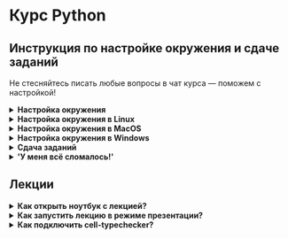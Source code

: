 # Курс Python

## Инструкция по настройке окружения и сдаче заданий

Не стесняйтесь писать любые вопросы в чат курса — поможем с настройкой!

<details><summary><b>Настройка окружения</b></summary>

### Регистрация
Для начала вам нужно зарегистрироваться на [python-math-cs.compscicenter.ru](https://python-math-cs.compscicenter.ru).

Если вы уже регистрировались в системе, можно просто нажать "Login".
Если вы не помните или не уверены, то можете попробовать зарегистрироваться, и в случае, если такой пользователь уже имеется, получите сообщение об ошибке: "Email has already been taken". В таком случае тоже смело жмите "Login".

Кодовое слово, необходимое при регистрации, смотрите в [lms](https://emkn.ru/courses/2022-spring/4.79-python_lang/about/)

<img src="https://gitlab.manytask.org/spbu-math-cs-python/spring-2022/-/raw/master/img/sign_in.jpg" width=800/>

Далее вы попадете на [gitlab.manytask.org](https://gitlab.manytask.org), где должны будете залогиниться, используя логин-пароль, который вы вводили в форму регистрации ранее.
Если вы проходили эту процедуру ранее и gitlab вас помнит, то этот шаг автоматически будет пропущен.

В итоге вы должны попасть на главную python-math-cs.compscicenter.ru, которая выглядит примерно так:

<img src="https://gitlab.manytask.org/spbu-math-cs-python/spring-2022/-/raw/master/img/web_interface.png" width=800/>

### Добавление ssh-ключа
C [главной страницы](https://python-math-cs.compscicenter.ru) нужно зайти в свой репозиторий (ссылка "MY REPO" кликабельна) и добавить публичный ssh-ключ в настройках профиля в gitlab.manytask.org.

</details>

<details><summary><b>Настройка окружения в Linux</b></summary>

#### Создание ssh-ключа
Можно почитать [туториал гитлаба](https://gitlab.manytask.org/help/ssh/README#gitlab-and-ssh-keys) о том как создать и добавить в аккаунт ssh ключ, а можно проследовать инструкции ниже. Если вы используете инструкцию гитлаба, не забудьте пройти также по ссылке [declare what host](https://gitlab.manytask.org/help/ssh/README#working-with-non-default-ssh-key-pair-paths), где описано как указать какой ключ использовать для подключения к гитлабу.

Если вы не делали по инструкции гитлаба:
- Воспользуйтесь `ssh-keygen` (возможно, вам придется поставить `openssh-client`), затем скопируйте **.pub** ключ:
```bash
# Если не стоит ssh-keygen (и у вас Debian/Ubuntu):
apt-get install openssh-client

# Создаем ключ:
ssh-keygen -t ed25519 -f ~/.ssh/manytask_ed25519
# Обратите внимание, что вы можете не указывать пароль для ключа,
# чтобы не приходилось его потом вводить на каждое действие c ключом
# Это стандартная практика, хотя и не очень безопасная

# Выводим содержимое **публичного** ключа в консоль:
cat ~/.ssh/manytask_ed25519.pub
# Его надо просто скопировать, как есть, включая подпись - обычно это "ваш-логин@имя-устройства"
# ВАЖНО! Публичным ключом можно делиться, приватным (то же имя, без .pub на конце) — никогда,
# иначе злоумышленник сможет представиться вами
```

<details><summary><a>Картинка</a></summary><img src="https://i.imgur.com/FMHgxsL.png" width=800/></details></br>

- Идете на [gitlab.manytask.org](https://gitlab.manytask.org)

- Жмете на иконку с вашим профилем в правом верхнем углу -> `Settings` -> слева жмете на `SSH keys`

- Вставляете ключ в формочку, жмете "Add key"

<details><summary><a>Картинка</a></summary><img src="https://i.imgur.com/CSPBoGp.png" width=800/></details></br>

- Cоздайте ssh-config c таким содержимым, чтобы при подключении
к `gitlab.manytask.org` использовался ваш новый ключ:
```bash
> cat ~/.ssh/config
Host gitlab.manytask.org
    IdentityFile ~/.ssh/manytask_ed25519
```

<details><summary><a>Как проверить себя?</a></summary></br>

Из консоли выполнить:
```bash
ssh git@gitlab.manytask.org
```

Вывод должен быть примерно таким:
```
PTY allocation request failed on channel 0
Welcome to GitLab, @hiverus!
Connection to gitlab.manytask.org closed.
```
</details>

Если что-то не получилось — обращайтесь в чатик.

#### Установка git

О том, что такое гит, и как вообще с ним и с Питоном работать, мы рассказывали во [втором семинаре 2021 года](https://tinyurl.com/PythonGit).

С некоторой вероятностью гит уже установлен, проверить можно так: `git --version`.

Если не установлен, и у вас Ubuntu/Debian, то всё просто:
```bash
sudo apt-get install git
```
Если у вас другой дистрибутив, то думается, вы и сами знаете, как в нем поставить пакет.

#### Клонирование и настройка репозитория

```bash
# Заходим в домашнюю директорию, где разместится репозиторий с задачами
> cd /home/`whoami`

# Клонируем себе репозиторий с задачками
git clone git@gitlab.manytask.org:spbu-math-cs-python/spring-2022.git

# Переходим в директорию с задачами
cd spring-2022
# Настраиваем гит так, чтобы он знал нас "в лицо"
git config --local user.name "<ваш логин с python-math-cs.compscicenter.ru>"
git config --local user.email "<ваш емейл с python-math-cs.compscicenter.ru>"

# Указываем, что отправлять решения нужно в ВАШ репозиторий на gitlab.manytask.org
git remote set-url --push origin git@gitlab.manytask.org:spbu-python-spring-2022/<ваш репозиторий>

# Например для логина sidor:
git remote set-url --push origin git@gitlab.manytask.org:spbu-math-cs-python/sidor

# Имя вашего репозитория доступно по ссылке "MY REPO"
```

#### Установка интерпретатора и доп. пакетов

Мы используем версию питона 3.9.7

- Поставьте [pyenv](https://github.com/pyenv/pyenv#installation)
```bash
curl -L https://github.com/pyenv/pyenv-installer/raw/master/bin/pyenv-installer | bash
```

Будет много текста, который, скорее всего, закончится
```
WARNING: seems you still have not added 'pyenv' to the load path.

# Load pyenv automatically by adding
# the following to ~/.bashrc:

export PATH="$HOME/.pyenv/bin:$PATH"
eval "$(pyenv init -)"
eval "$(pyenv virtualenv-init -)"
```

Если при попытке установить Питон вы получите ошибку в духе `bash: pyenv: command not found`, то нужно выполнить првую из команд, предлагаемых pyenv'ом, где задается PATH.

- Установите нужную версию питона
Здесь могут быть ошибки при установке. В этом случае поставьте нужные пакеты в зависимости от вашего дистрибутива операционной системы следуя [этой ссылке](https://github.com/pyenv/pyenv/wiki#suggested-build-environment) и ещё потом возможно [этой инструкции](https://github.com/pyenv/pyenv/wiki/Common-build-problems).
(Если под WSL не находится `llvm`, то можно взять `llvm-6.0-runtime llvm-6.0-dev`)

```bash
pyenv install 3.9.7
```

- Разверните виртуальное окружение с нужной версией питона в репозитории с задачами
```bash
cd <путь к склонированному репозиторию с задачами>
~/.pyenv/versions/3.9.7/bin/python -m venv mkn_env
```

- Активируйте виртуальное окружение (будет активным, пока не закроете консоль, либо не выполните `deactivate`)
```bash
source mkn_env/bin/activate
```

- Поставьте пакеты:
    * pytest для тестирования
    * flake8 для проверки на кодстайл
    * mypy для проверки типов
    * другие пакеты для задачек
```bash
# файл requirements.txt лежит в корне репозитория с задачками
(mkn_env)$ pip install --upgrade -r requirements.txt
```

- Проверьте версии:
```bash
(mkn_env)$ python --version
Python 3.9.7
(mkn_env)$ pytest --version
pytest 6.2.5
(mkn_env)$ flake8 --version
3.9.2 (mccabe: 0.6.1, pycodestyle: 2.7.0, pyflakes: 2.3.1) CPython 3.9.7 on Linux
(mkn_env)$ mypy --version
mypy 0.910
```

<details><summary><a>Картинка</a></summary><img src="https://i.imgur.com/hYZFUE7.png" width=800/></details></br>

#### Установка и настройка IDE

Мы рекомендуем вам воспользоваться [PyCharm](https://www.jetbrains.com/pycharm/download/).
Скачайте бесплатную Community-версию, установите и запустите.

- Создайте новый проект (Create new project)
- Укажите путь до репозитория с задачами (см. пункт "Клонирование и настройка репозитория")
- Разверните меню "Project interpreter", выберите "Existing interpreter"
- Укажите путь до установленного интерпретатора: `<директория с задачками>/mkn_env/bin/python`
- Подтвердите создание проекта
- [Опционально] Далее, при попытке воспользоваться дебаггером может быть необходимо зайти в Settings > Tools > Python Integrated Tools и поменять там Default Test Runner на pytest. Тогда при нажатии правой кнопкой мыши на директорию с задачей должен появиться пункт Debug 'pytest in \<folder name\>'.

</details>

<details><summary><b>Настройка окружения в MacOS</b></summary>

#### Создание ssh-ключа

В консоли воспользуйтесь `ssh-keygen`, затем копируйте **.pub** ключ:

```bash
# Создаем ключ:
> ssh-keygen -t ed25519 -f ~/.ssh/manytask_ed25519
# Обратите внимание, что вы можете не указывать пароль для ключа,
# чтобы не приходилось его потом вводить на каждое действие c ключом
# Это стандартная практика, хотя и не очень безопасная

# Выводим содержимое **публичного** ключа в консоль:
> cat ~/.ssh/manytask_ed25519.pub
# Его надо просто скопировать, как есть, включая подпись - обычно это "ваш-логин@имя-устройства"
# ВАЖНО! Публичным ключом можно делиться, приватным (то же имя, без .pub на конце) - никогда,
# иначе злоумышленник сможет представиться вами
```

<details><summary><a>Картинка</a></summary><img src="https://i.imgur.com/FMHgxsL.png" width=800/></details>

Идете на [gitlab.manytask.org](https://gitlab.manytask.org), находите в правом верхнем углу иконку с вашим профилем. Жмете на неё -> `Settings` -> слева жмете на `SSH keys`. Здесь вставляете ключ в формочку, жмете "Add key".
<details><summary><a>Картинка</a></summary><img src="https://i.imgur.com/CSPBoGp.png" width=800/></details>

Кроме этого, создайте ssh-config c таким содержимым, чтобы при подключении
к `gitlab.manytask.org` использовался ваш новый ключ:
```bash
> cat ~/.ssh/config
Host gitlab.manytask.org
    IdentityFile ~/.ssh/manytask_ed25519
```
Создать файл можно с помощью редактора `nano`, если он установлен
```bash
> nano ~/.ssh/config
```
затем нужно вставить в файл содержимое и нажать ctrl + O для сохранения и ctrl + X для выхода из редактора.

Либо с помощью команды
```bash
echo $'Host gitlab.manytask.org\n\tIdentityFile ~/.ssh/manytask_ed25519' > ~/.ssh/config
```

<details><summary><a>Полный процесс в консоли</a></summary><img src="https://i.imgur.com/LR6oDYQ.png" width=800/></details>

<details><summary><a>Как проверить себя?</a></summary>

Из консоли выполнить:
```bash
> ssh git@gitlab.manytask.org
```

Вывод должен быть примерно таким:
```
PTY allocation request failed on channel 0
Welcome to GitLab, @hiverus!
Connection to gitlab.manytask.org closed.
```

</details>

Если что-то не получилось — обращайтесь в чатик.

#### Установка git

О том, что такое гит, и как вообще с ним и с Питоном работать, мы рассказывали во [втором семинаре 2021 года](https://tinyurl.com/PythonGit).
```bash
# Пакеты стараемся ставить через brew — https://brew.sh
> brew install git
```

#### Клонирование и настройка репозитория

```bash
# Заходим в домашнюю директорию, где разместится репозиторий с задачами
> cd /Users/`whoami`

# Клонируем себе репозиторий с задачками
git clone git@gitlab.manytask.org:spbu-math-cs-python/spring-2022.git

# Переходим в директорию с задачами
cd spring-2022
# Настраиваем гит так, чтобы он знал нас "в лицо"
git config --local user.name "<ваш логин с python-math-cs.compscicenter.ru>"
git config --local user.email "<ваш емейл с python-math-cs.compscicenter.ru>"

# Указываем, что отправлять решения нужно в ВАШ репозиторий на gitlab.manytask.org
git remote set-url --push origin git@gitlab.manytask.org:spbu-python-spring-2022/<ваш репозиторий>

# Например для логина sidor:
git remote set-url --push origin git@gitlab.manytask.org:spbu-math-cs-python/sidor

# Имя вашего репозитория доступно по ссылке "MY REPO"
```

#### Установка интерпретатора и доппакетов

Мы используем версию питона 3.9.7

В консоли выполните:
```bash
# Устанаваливаем pyenv (менеджер версий питона)
> brew install pyenv

# Ставим нужную версию питона
> pyenv install 3.9.7
python-build: use openssl@1.1 from homebrew
python-build: use readline from homebrew
Installing Python-3.9.7...
python-build: use readline from homebrew
python-build: use zlib from xcode sdk
Installed Python-3.9.7 to /Users/ilariia/.pyenv/versions/3.9.7

# Устанаваливаем пакет для создания виртуального окужения
> brew install pyenv-virtualenv

# Создаем виртуальное окружение mkn_env с интерпретатором нужной версии
> pyenv virtualenv 3.9.7 mkn_env

# Ставим в виртуальное окружение пакеты, необходимые для курса
#   - mypy для проверки типов
#   - flake8 для проверки на кодстайл
#   - pytest для тестирования
#   - другие пакеты для задачек
> ~/.pyenv/versions/3.9.7/envs/mkn_env/bin/pip install --upgrade -r ~/<твой репозиторий>/requirements.txt

# Наш интерпретатор, который будем везде использовать
> ~/.pyenv/versions/3.9.7/envs/mkn_env/bin/python
Python 3.9.7 (default, Sep  2 2020, 19:52:21)
>>>

```

<details><summary><b>Apple silicon (!)</b></summary>
Если у вас устройство на `apple silicon m1`, то... удачи вам :3  
Мы НЕ гарантируем и не обещаем поддержку всего курса на такой архитектуре, но вы можете попробовать.

Вот один из способов установить необходимые пакеты —
Выполняем инструкцию выше, но вместо `pip install --upgrade` делаем следующее
```bash
# Устанавливаем компиляторы
> brew install openblas gfortran
> export OPENBLAS="$(brew --prefix openblas)"
# Отдельно ставим биндинговые пакеты
> pip install cython pybind11 pythran
# Ставим llvm, который нужен некоторым отдельным пакетам
> brew install llvm@11
> export LLVM_CONFIG="/opt/homebrew/Cellar/llvm@11/11.1.0_2/bin/llvm-config"

# Ставим отдельно llvmlite
> pip install llvmlite
# Самое весёлое - пробуем собрать себе капризные библиотеки (это может занять время)
> pip install --no-binary :all: --no-use-pep517 numpy==1.20.2
> pip install --no-binary :all: --no-use-pep517 scipy==1.7.1
> pip install --no-binary :all: --no-use-pep517 pandas==1.3.1

# Ну а теперь ставим всё остальное и молимся чтоб не упало
> pip install -r requirements.txt

>>>
```
(Проверьте, что тут версии такие же как и в `requirements.txt`)
</details>

#### Установка и настройка IDE

Мы рекомендуем вам воспользоваться [PyCharm](https://www.jetbrains.com/pycharm/download/).
Скачайте бесплатную Community-версию, установите и запустите.

- Создайте новый проект (Create new project)
- Укажите путь до репозитория с задачами (см. пункт "Клонирование и настройка репозитория")
- Разверните меню "Project interpreter", выберите "Existing interpreter"
- Пропишите путь к установленному интерпретатору
```bash
~/.pyenv/versions/3.9.7/envs/mkn_env/bin/python
```
- Подтвердите создание проекта

</details>
<details><summary><b>Настройка окружения в Windows</b></summary>

В Windows 10 появилась такая фича как WSL: Windows Subsystem for Linux,
с её помощью можно запускать Linux-приложения на Windows.
Мы рекомендуем воспользоваться ею, и в дальнейшем следовать инструкциям,
как будто бы у вас стоит операционная система Linux.

#### Как настроить WSL?
Оффициальная инструкция: https://docs.microsoft.com/ru-ru/windows/wsl/install-win10

Неоффициальная (с мышкой): https://www.windowscentral.com/install-windows-subsystem-linux-windows-10

При выборе операционной системы Linux берите Ubuntu.

Запустите установленную систему. При входе вы окажетесь в директории `/home/<username>`;
для того, чтобы иметь возможность работать с кодом из самой Windows (например, в PyCharm),
мы рекомендуем размещать директорию с задачами по адресу `"/mnt/c/Users/<username>/My Documents"`,
которая в самой Windows доступна по адресу `C:\Users\<username>\My Documents`.

Перейдите в указанную директорию:
```bash
cd "/mnt/c/Users/<username>/My Documents"
```
Переходите к инструкции про Linux.

</details>

<details><summary><b>Сдача заданий</b></summary>

### Получаем новые задания
Для получения новых заданий надо делать `git pull`. Для локального тестирования кода используется библиотека `pytest` (см. выше установку).

### Решаем задачу
Код относящийся к отдельной задаче находится в отдельной директории (`hello_world` и т.д.), нас будет интересовать её содержимое:
- условие задачи содержится в файле `README.md`
- заготовка в кодом задачи обычно лежит в файле с именем задачи `hello_world.py`
- публичные тесты к задаче находятся в файле `test_public.py`

<details><summary><a>Картинка</a></summary><img src="https://i.imgur.com/61R3a4q.png" width=800/></details>

Вам нужно дописать код в файл с именем задачи.

### Проверяем себя
Все действия нужно производить из консоли, аналогично тому, как вы ставили нужную версию питона

<details><summary><a>Linux/Windows</a></summary>

```bash
# Переходим в задачу
$ cd hello_world
# Пишем код в файле hello_world.py, реализовывая заданный интерфейс

$ source mkn_env/bin/activate   # активируем виртуальное окружение, если не активировано
(mkn_env)$ pytest hello_world/  # запуск тестов
(mkn_env)$ flake8 hello_world/  # запуск линтера и stylecheck'а
(mkn_env)$ pycodestyle hello_world/
(mkn_env)$ mypy hello_world/    # запуск typecheck'а
```
</details>

<details><summary><a>MacOS</a></summary>

```bash
> ~/.pyenv/versions/3.9.7/envs/shad_env/bin/pytest 01.1.PythonTools/hello_world/  # запуск тестов
> ~/.pyenv/versions/3.9.7/envs/shad_env/bin/flake8 01.1.PythonTools/hello_world/  # запуск линтера и stylecheck'а
> ~/.pyenv/versions/3.9.7/envs/shad_env/bin/mypy 01.1.PythonTools/hello_world/    # запуск typecheck'а
```

NB: Заметьте, что запуск происходит из **корня проекта**. Если хочется запускать из папки с задачей, то нужно **указать путь** до `setup.cfg` как аргумент для `pytest`/`flake8`/`mypy`.
</details>

<details><summary><a>PyCharm</a></summary>

Если вы хотите проверить себя и не заходить в консоль, можно обойтись и PyCharm'ом.
Чтобы проверить pytest, можно нажать правой кнопкой на директорию с задачей и выбрать "pytest in ...".

После запуска pytest появится отдельное меню Run в котором будет список запускаемых тестов.
Любой из них можно запустить/продебажить нажав правой кнопкой мыши на него.

NB: В PyCharm можно настроить автоматический запуск `pytest`/`flake8`/`mypy` по кнопке тестирования, предоставляем вам возможность настроить это под себя.

</details>


### Отправляем задачу в тестирующую систему
```bash
git add hello_world/hello_world.py
git commit -m 'Add hello world task'
git push origin master
```

Вы можете наблюдать за результатами тестирования на странице `CI/CD -> Jobs` в своём репозитории, выбираем задачу, жмем на иконку статуса.

Там можно увидеть статусы посылок и результаты тестирования.

Выглядит это обычно так:
- Информация о последнем коммите
- Тестируемая задача (может быть несколько в одном коммите)
- Проверка стиля (PEP8)
- Проверка типов (type hints)
- Поиск тестов
- Запуск тестов и их результат

<details><summary><a>Картинка</a></summary><img src="https://i.imgur.com/mgMXP1z.png" width=800/></details>

Каждая задача в рамках одной посылки проверяется отдельно,
и может быть засчитана отдельно в случае успешного прогона тестов.

Однако если хотя бы одна задача падает на тестах,
в интерфейсе гитлаба запуск будет считаться неудавшимся (failed).
Это нужно, чтобы понимать, когда нужно идти читать логи, а когда всё хорошо.
</details>


<details><summary><b>'У меня всё сломалось!'</b></summary>
В первую очередь стоит самостоятельно попробовать разобраться в причинах ошибки. Самые рабочие варианты:  

* 'метод пристального взгляда'
* google
* `FAQ.md`

(в файле `FAQ.md` содержатся решения для самых частых проблем)

Если же вышеописанные методы не помогают - чатик ждёт вашего вопроса!

-А что делать если вообще всё получается?  
-Отвечать на вопросы в чатике! Это очень ценно!   
</details>

## Лекции

<details><summary><b>Как открыть ноутбук с лекцией?</b></summary>

После того, как вы настроили окружение
по [инструкции](https://gitlab.manytask.org/spbu-math-cs-python/spring-2022/blob/master/README.md):

```bash
# Устанавливаем jupyter
~$ ~/.pyenv/versions/3.9.7/envs/mkn_env/bin/pip install jupyter==1.0.0

# Запускаем jupyter
$ ~/.pyenv/versions/3.9.7/envs/mkn_env/bin/jupyter notebook
```
</details>

<details><summary><b>Как запустить лекцию в режиме презентации?</b></summary>

```bash
# Устанавливаем RISE
~$ ~/.pyenv/versions/3.9.7/envs/mkn_env/bin/pip install rise==5.6.1
```

В jupyter notebook появится кнопка "Enter/Exit RISE Slideshow"

</details>

<details><summary><b>Как подключить cell-typeсhecker?</b></summary>

```python
from IPython.core.magic import register_cell_magic


@register_cell_magic
def typecheck(line, cell):

    from mypy import api
    cell = '\n' + cell

    mypy_result = api.run(['-c', cell] + line.split())

    if mypy_result[0]:  # print mypy stdout
        print(mypy_result[0])

    if mypy_result[1]:  # print mypy stderr
        print(mypy_result[1])
```

```bash
# Дописываем код выше в файл typecheck.py
$ nano ~/.ipython/profile_default/startup/typecheck.py

# Перезапускаем jupyter
~/.pyenv/versions/3.9.7/envs/mkn_env/bin/jupyter notebook
```

Для проверки типов добавить строчку `%%typecheck` в тестируемой ячейке.  
Для применения `mypy` ко всем запускаемым ячейкам можно использовать [Nb Mypy](https://pypi.org/project/nb-mypy/).
</details>
